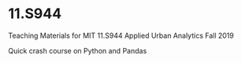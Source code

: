 # 11.S944
Teaching Materials for MIT 11.S944 Applied Urban Analytics Fall 2019

Quick crash course on Python and Pandas
